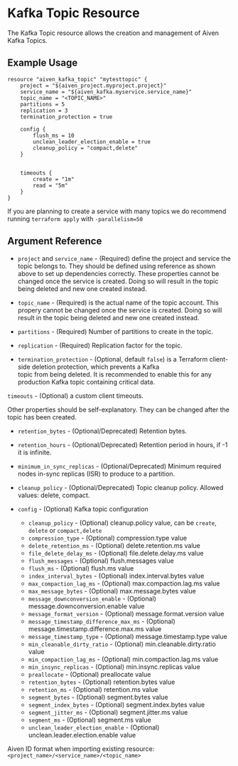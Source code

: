 # Kafka Topic Resource

The Kafka Topic resource allows the creation and management of Aiven Kafka Topics.

## Example Usage

```hcl
resource "aiven_kafka_topic" "mytesttopic" {
    project = "${aiven_project.myproject.project}"
    service_name = "${aiven_kafka.myservice.service_name}"
    topic_name = "<TOPIC_NAME>"
    partitions = 5
    replication = 3
    termination_protection = true
    
    config {
        flush_ms = 10
        unclean_leader_election_enable = true
        cleanup_policy = "compact,delete"
    }


    timeouts {
        create = "1m"
        read = "5m"
    }
}
```

If you are planning to create a service with many topics we do recommend running `terraform apply` with `-parallelism=50` 

## Argument Reference

* `project` and `service_name` - (Required) define the project and service the topic belongs to.
They should be defined using reference as shown above to set up dependencies correctly.
These properties cannot be changed once the service is created. Doing so will result in
the topic being deleted and new one created instead.

* `topic_name` - (Required) is the actual name of the topic account. This propery cannot be changed
once the service is created. Doing so will result in the topic being deleted and new one
created instead.

* `partitions` - (Required) Number of partitions to create in the topic.

* `replication` - (Required) Replication factor for the topic.

* `termination_protection` - (Optional, default `false`) is a Terraform client-side deletion protection, which prevents a Kafka  
topic from being deleted. It is recommended to enable this for any production Kafka topic 
containing critical data.

`timeouts` - (Optional) a custom client timeouts.

Other properties should be self-explanatory. They can be changed after the topic has been
created.

* `retention_bytes` - (Optional/Deprecated)  Retention bytes.

* `retention_hours` - (Optional/Deprecated)  Retention period in hours, if -1 it is infinite.

* `minimum_in_sync_replicas` - (Optional/Deprecated)  Minimum required nodes in-sync replicas 
(ISR) to produce to a partition.

* `cleanup_policy` - (Optional/Deprecated)  Topic cleanup policy. Allowed values: delete, compact.

* `config` - (Optional) Kafka topic configuration
    * `cleanup_policy` - (Optional) cleanup.policy value, can be `create`, `delete` or `compact,delete`
    * `compression_type` - (Optional) compression.type value
    * `delete_retention_ms` - (Optional) delete.retention.ms value
    * `file_delete_delay_ms` - (Optional) file.delete.delay.ms value
    * `flush_messages` - (Optional) flush.messages value
    * `flush_ms` - (Optional) flush.ms value
    * `index_interval_bytes` - (Optional) index.interval.bytes value
    * `max_compaction_lag_ms` - (Optional) max.compaction.lag.ms value
    * `max_message_bytes` - (Optional) max.message.bytes value
    * `message_downconversion_enable` - (Optional) message.downconversion.enable value
    * `message_format_version` - (Optional) message.format.version value
    * `message_timestamp_difference_max_ms` - (Optional) message.timestamp.difference.max.ms value
    * `message_timestamp_type` - (Optional) message.timestamp.type value
    * `min_cleanable_dirty_ratio` - (Optional) min.cleanable.dirty.ratio value
    * `min_compaction_lag_ms` - (Optional) min.compaction.lag.ms value
    * `min_insync_replicas` - (Optional) min.insync.replicas value
    * `preallocate` - (Optional) preallocate value
    * `retention_bytes` - (Optional) retention.bytes value
    * `retention_ms` - (Optional) retention.ms value
    * `segment_bytes` - (Optional) segment.bytes value
    * `segment_index_bytes` - (Optional) segment.index.bytes value
    * `segment_jitter_ms` - (Optional) segment.jitter.ms value
    * `segment_ms` - (Optional) segment.ms value
    * `unclean_leader_election_enable` - (Optional) unclean.leader.election.enable value

Aiven ID format when importing existing resource: `<project_name>/<service_name>/<topic_name>`
